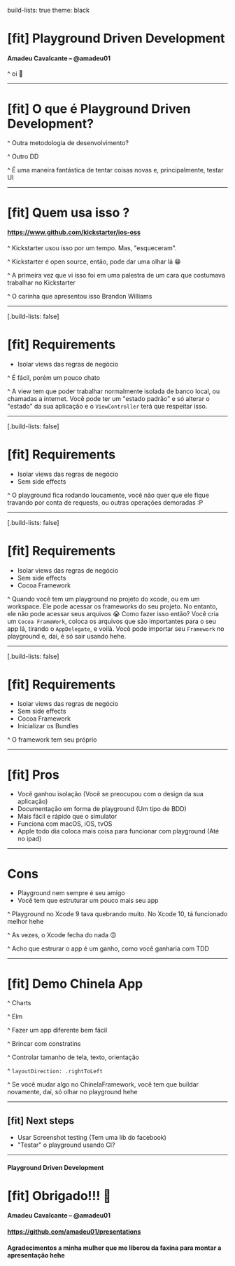 build-lists: true
theme: black

# [fit] Playground Driven Development
#### Amadeu Cavalcante – @amadeu01

^ oi 👋









---

# [fit] O que é Playground Driven Development?

^ Outra metodologia de desenvolvimento?

^ Outro <Alguma coisa>DD

^ É uma maneira fantástica de tentar coisas novas e, principalmente, testar UI 

---

# [fit] Quem usa isso ?
#### https://www.github.com/kickstarter/ios-oss

^ Kickstarter usou isso por um tempo. Mas, "esqueceram".

^ Kickstarter é open source, então, pode dar uma olhar lá 😁

^ A primeira vez que vi isso foi em uma palestra de um cara que costumava trabalhar no Kickstarter

^ O carinha que apresentou isso Brandon Williams

---
[.build-lists: false]

# [fit] Requirements

* Isolar views das regras de negócio

^ É fácil, porém um pouco chato

^ A view tem que poder trabalhar normalmente isolada de banco local, ou chamadas a internet. Você pode ter um "estado padrão" e só alterar o "estado" da sua aplicação e o `ViewController` terá que respeitar isso.

---
[.build-lists: false]

# [fit] Requirements

* Isolar views das regras de negócio
* Sem side effects

^ O playground fica rodando loucamente, você não quer que ele fique travando por conta de requests, ou outras operações demoradas :P

---
[.build-lists: false]

# [fit] Requirements

* Isolar views das regras de negócio
* Sem side effects
* Cocoa Framework

^ Quando você tem um playground no projeto do xcode, ou em um workspace. Ele pode acessar os frameworks do seu projeto. No entanto, ele não pode acessar seus arquivos 😭 Como fazer isso então? Você cria um `Cocoa FrameWork`, coloca os arquivos que são importantes para o seu app lá, tirando o `AppDelegate`, e voilà. Você pode importar seu `Framework` no playground e, daí, é só sair usando hehe.

---
[.build-lists: false]

# [fit] Requirements

* Isolar views das regras de negócio
* Sem side effects
* Cocoa Framework
* Inicializar os Bundles

^ O framework tem seu próprio

---

# [fit] Pros

* Você ganhou isolação (Você se preocupou com o design da sua aplicação)
* Documentação em forma de playground (Um tipo de BDD)
* Mais fácil e rápido que o simulator
* Funciona com macOS, iOS, tvOS
* Apple todo dia coloca mais coisa para funcionar com playground (Até no ipad)

---

# Cons

* Playground nem sempre é seu amigo
* Você tem que estruturar um pouco mais seu app

^ Playground no Xcode 9 tava quebrando muito. No Xcode 10, tá funcionado melhor hehe

^ As vezes, o Xcode fecha do nada 🙃

^ Acho que estrurar o app é um ganho, como você ganharia com TDD

---

# [fit] Demo Chinela App

^ Charts

^ Elm

^ Fazer um app diferente bem fácil

^ Brincar com constratins

^ Controlar tamanho de tela, texto, orientação

^ `layoutDirection: .rightToLeft`

^ Se você mudar algo no ChinelaFramework, você tem que buildar novamente, daí, só olhar no playground hehe

---

## [fit] Next steps

* Usar Screenshot testing (Tem uma lib do facebook)
* "Testar" o playground usando CI?

---

#### Playground Driven Development
# [fit] Obrigado!!!  👋
#### Amadeu Cavalcante – @amadeu01
#### https://github.com/amadeu01/presentations

#### Agradecimentos a minha mulher que me liberou da faxina para montar a apresentação hehe
